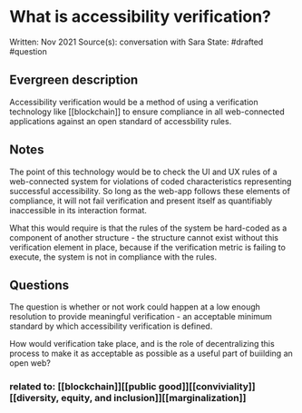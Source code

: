# What is accessibility verification?
Written: Nov 2021
Source(s): conversation with Sara
State: #drafted #question 
## Evergreen description

Accessibility verification would be a method of using a verification technology like [[blockchain]] to ensure compliance in all web-connected applications against an open standard of accessbility rules.

## Notes
The point of this technology would be to check the UI and UX rules of a web-connected system for violations of coded characteristics representing successful accessibility. So long as the web-app follows these elements of compliance, it will not fail verification and present itself as quantifiably inaccessible in its interaction format.

What this would require is that the rules of the system be hard-coded as a component of another structure - the structure cannot exist without this verification element in place, because if the verification metric is failing to execute, the system is not in compliance with the rules.
## Questions
The question is whether or not work could happen at a low enough resolution to provide meaningful verification - an acceptable minimum standard by which accessibility verification is defined.

How would verification take place, and is the role of decentralizing this process to make it as acceptable as possible as a useful part of buiilding an open web?

### related to: [[blockchain]][[public good]][[conviviality]][[diversity, equity, and inclusion]][[marginalization]]